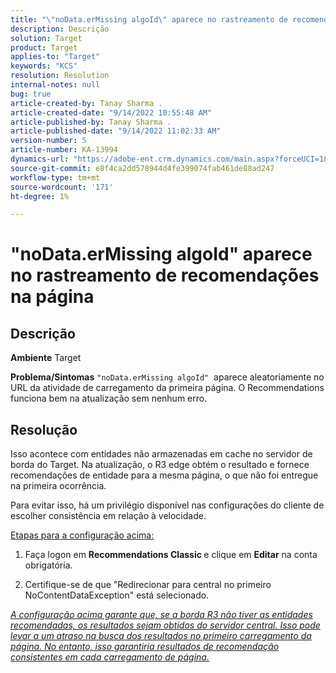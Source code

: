 ```yaml
---
title: "\"noData.erMissing algoId\" aparece no rastreamento de recomendações na página"
description: Descrição
solution: Target
product: Target
applies-to: "Target"
keywords: "KCS"
resolution: Resolution
internal-notes: null
bug: true
article-created-by: Tanay Sharma .
article-created-date: "9/14/2022 10:55:48 AM"
article-published-by: Tanay Sharma .
article-published-date: "9/14/2022 11:02:33 AM"
version-number: 5
article-number: KA-13994
dynamics-url: "https://adobe-ent.crm.dynamics.com/main.aspx?forceUCI=1&pagetype=entityrecord&etn=knowledgearticle&id=e3d763c7-1b34-ed11-9db1-002248086735"
source-git-commit: e8f4ca2dd578944d4fe399074fab461de88ad247
workflow-type: tm+mt
source-wordcount: '171'
ht-degree: 1%

---
```


# &quot;noData.erMissing algoId&quot; aparece no rastreamento de recomendações na página

## Descrição

<b>Ambiente</b>
Target


<b>Problema/Sintomas</b>
`"noData.erMissing algoId"`  aparece aleatoriamente no URL da atividade de carregamento da primeira página. O Recommendations funciona bem na atualização sem nenhum erro.


## Resolução


Isso acontece com entidades não armazenadas em cache no servidor de borda do Target. Na atualização, o R3 edge obtém o resultado e fornece recomendações de entidade para a mesma página, o que não foi entregue na primeira ocorrência.

Para evitar isso, há um privilégio disponível nas configurações do cliente de escolher consistência em relação à velocidade.



<u>Etapas para a configuração acima:</u>

1. Faça logon em <b>Recommendations Classic </b>e clique em <b>Editar</b> na conta obrigatória.

2. Certifique-se de que &quot;Redirecionar para central no primeiro NoContentDataException&quot; está selecionado.

*<u>A configuração acima garante que, se a borda R3 não tiver as entidades recomendadas, os resultados sejam obtidos do servidor central. Isso pode levar a um atraso na busca dos resultados no primeiro carregamento da página. No entanto, isso garantiria resultados de recomendação consistentes em cada carregamento de página.</u>*



